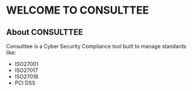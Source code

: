 <p align="center"><h1>WELCOME TO CONSULTTEE</H1></p>

## About CONSULTTEE

Consulttee is a Cyber Security Compliance tool built to manage standards like:

- ISO27001
- ISO27017
- ISO27018
- PCI DSS
